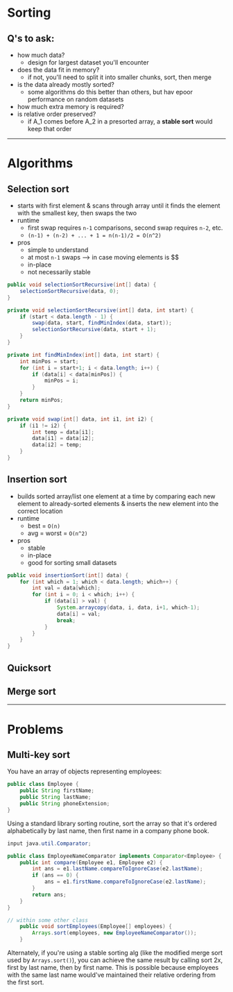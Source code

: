 # Sorting

## Q's to ask:
- how much data?
  - design for largest dataset you'll encounter
- does the data fit in memory?
  - if not, you'll need to split it into smaller chunks, sort, then merge
- is the data already mostly sorted?
  - some algorithms do this better than others, but hav epoor performance on random datasets
- how much extra memory is required?
- is relative order preserved?
  - if A_1 comes before A_2 in a presorted array, a __stable sort__ would keep that order

-----

# Algorithms

## Selection sort

- starts with first element & scans through array until it finds the element with the smallest key, then swaps the two
- runtime
  - first swap requires `n-1` comparisons, second swap requires `n-2`, etc.
  - `(n-1) + (n-2) + ... + 1 = n(n-1)/2 = O(n^2)`
- pros
  - simple to understand
  - at most `n-1` swaps --> in case moving elements is $$
  - in-place
  - not necessarily stable

```java
public void selectionSortRecursive(int[] data) {
	selectionSortRecursive(data, 0);
}

private void selectionSortRecursive(int[] data, int start) {
	if (start < data.length - 1) {
		swap(data, start, findMinIndex(data, start));
		selectionSortRecursive(data, start + 1);
	}
}

private int findMinIndex(int[] data, int start) {
	int minPos = start;
	for (int i = start+1; i < data.length; i++) {
		if (data[i] < data[minPos]) {
			minPos = i;
		}
	}
	return minPos;
}

private void swap(int[] data, int i1, int i2) {
	if (i1 != i2) {
		int temp = data[i1];
		data[i1] = data[i2];
		data[i2] = temp;
	}
}
```

## Insertion sort

- builds sorted array/list one element at a time by comparing each new element to already-sorted elements & inserts the new element into the correct location
- runtime
  - best = `O(n)`
  - avg = worst = `O(n^2)`
- pros
  - stable
  - in-place
  - good for sorting small datasets

```java
public void insertionSort(int[] data) {
	for (int which = 1; which < data.length; which++) {
		int val = data[which];
		for (int i = 0; i < which; i++) {
			if (data[i] > val) {
				System.arraycopy(data, i, data, i+1, which-1);
				data[i] = val;
				break;
			}
		}
	}
}
```

## Quicksort

## Merge sort

-----

# Problems

## Multi-key sort
You have an array of objects representing employees:
```java
public class Employee {
	public String firstName;
	public String lastName;
	public String phoneExtension;
}
```
Using a standard library sorting routine, sort the array so that it's ordered alphabetically by last name, then first name in a company phone book.

```java
input java.util.Comparator;

public class EmployeeNameComparator implements Comparator<Employee> {
	public int compare(Employee e1, Employee e2) {
		int ans = e1.lastName.compareToIgnoreCase(e2.lastName);
		if (ans == 0) {
			ans = e1.firstName.compareToIgnoreCase(e2.lastName);
		}
		return ans;
	}
}

// within some other class
	public void sortEmployees(Employee[] employees) {
		Arrays.sort(employees, new EmployeeNameComparator());
	}
```

Alternately, if you're using a stable sorting alg (like the modified merge sort used by `Arrays.sort()`), you can achieve the same result by calling sort 2x, first by last name, then by first name. This is possible because employees with the same last name would've maintained their relative ordering from the first sort.
